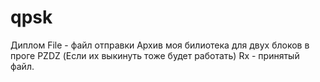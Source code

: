 # qpsk
Диплом
File - файл отправки 
Архив моя билиотека для двух блоков в проге PZDZ (Если их выкинуть тоже будет работать)
Rx -  принятый файл.

